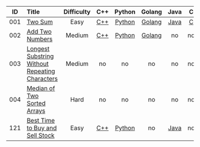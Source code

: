 | ID | Title | Difficulty | C++ | Python | Golang | Java | C |
|----|:--|:--:|:--:|:--:|:--:|:--:|:--:|
|001|[Two Sum](https://leetcode.com/problems/two-sum/)|Easy|[C++](https://github.com/GGG1235/for-offer/blob/master/leetcode/C++/TwoSum.cpp)|[Python](https://github.com/GGG1235/for-offer/blob/master/leetcode/Python/TwoSum.py)|[Golang](https://github.com/GGG1235/for-offer/blob/master/leetcode/Golang/TwoSum.go)|[Java](https://github.com/GGG1235/for-offer/blob/master/leetcode/Java/TwoSum.java)|[C](https://github.com/GGG1235/for-offer/blob/master/leetcode/C/TwoSum.c)|
|002|[Add Two Numbers](https://leetcode.com/problems/add-two-numbers/)|Medium|[C++](https://github.com/GGG1235/for-offer/blob/master/leetcode/C++/AddTwoNumbers.cpp)|[Python](https://github.com/GGG1235/for-offer/blob/master/leetcode/Python/AddTwoNumbers.py)|[Golang](https://github.com/GGG1235/for-offer/blob/master/leetcode/Golang/AddTwoNumbers.go)|no|no|
|003|[Longest Substring Without Repeating Characters](https://leetcode.com/problems/longest-substring-without-repeating-characters/)|Medium|no|no|no|no|no|
|004|[Median of Two Sorted Arrays](https://leetcode.com/problems/median-of-two-sorted-arrays/)|Hard|no|no|no|no|no|
|121|[Best Time to Buy and Sell Stock](https://leetcode.com/problems/best-time-to-buy-and-sell-stock/)|Easy|[C++](https://github.com/GGG1235/for-offer/blob/master/leetcode/C++/MaxProfit.cpp)|[Python](https://github.com/GGG1235/for-offer/blob/master/leetcode/Python/MaxProfit.py)|no|[Java](https://github.com/GGG1235/for-offer/blob/master/leetcode/Java/MaxProfit.java)|no|